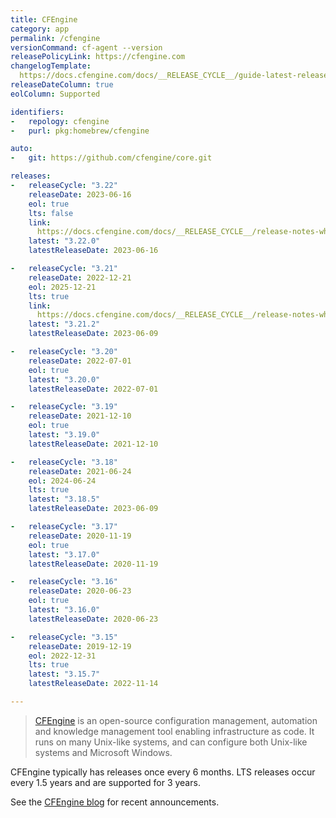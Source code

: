 ```yaml
---
title: CFEngine
category: app
permalink: /cfengine
versionCommand: cf-agent --version
releasePolicyLink: https://cfengine.com
changelogTemplate:
  https://docs.cfengine.com/docs/__RELEASE_CYCLE__/guide-latest-release-whatsnew-changelog-core.html
releaseDateColumn: true
eolColumn: Supported

identifiers:
-   repology: cfengine
-   purl: pkg:homebrew/cfengine

auto:
-   git: https://github.com/cfengine/core.git

releases:
-   releaseCycle: "3.22"
    releaseDate: 2023-06-16
    eol: true
    lts: false
    link:
      https://docs.cfengine.com/docs/__RELEASE_CYCLE__/release-notes-whatsnew-changelog-core.html
    latest: "3.22.0"
    latestReleaseDate: 2023-06-16

-   releaseCycle: "3.21"
    releaseDate: 2022-12-21
    eol: 2025-12-21
    lts: true
    link:
      https://docs.cfengine.com/docs/__RELEASE_CYCLE__/release-notes-whatsnew-changelog-core.html
    latest: "3.21.2"
    latestReleaseDate: 2023-06-09

-   releaseCycle: "3.20"
    releaseDate: 2022-07-01
    eol: true
    latest: "3.20.0"
    latestReleaseDate: 2022-07-01

-   releaseCycle: "3.19"
    releaseDate: 2021-12-10
    eol: true
    latest: "3.19.0"
    latestReleaseDate: 2021-12-10

-   releaseCycle: "3.18"
    releaseDate: 2021-06-24
    eol: 2024-06-24
    lts: true
    latest: "3.18.5"
    latestReleaseDate: 2023-06-09

-   releaseCycle: "3.17"
    releaseDate: 2020-11-19
    eol: true
    latest: "3.17.0"
    latestReleaseDate: 2020-11-19

-   releaseCycle: "3.16"
    releaseDate: 2020-06-23
    eol: true
    latest: "3.16.0"
    latestReleaseDate: 2020-06-23

-   releaseCycle: "3.15"
    releaseDate: 2019-12-19
    eol: 2022-12-31
    lts: true
    latest: "3.15.7"
    latestReleaseDate: 2022-11-14

---
```


> [CFEngine](https://cfengine.com) is an open-source configuration management, automation and
> knowledge management tool enabling infrastructure as code. It runs on many Unix-like systems, and
> can configure both Unix-like systems and Microsoft Windows.

CFEngine typically has releases once every 6 months. LTS releases occur every 1.5 years and are
supported for 3 years.

See the [CFEngine blog](https://cfengine.com/blog/) for recent announcements.
